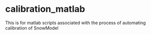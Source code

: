 # calibration_matlab
This is for matlab scripts associated with the process of automating calibration of SnowModel
